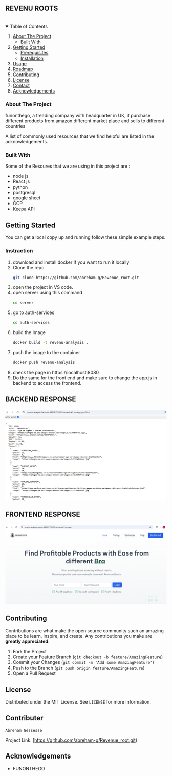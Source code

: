 ## REVENU ROOTS

<br />




<!-- TABLE OF CONTENTS -->
<details open="open">
  <summary>Table of Contents</summary>
  <ol>
    <li>
      <a href="#about-the-project">About The Project</a>
      <ul>
        <li><a href="#built-with">Built With</a></li>
      </ul>
    </li>
    <li>
      <a href="#getting-started">Getting Started</a>
      <ul>
        <li><a href="#prerequisites">Prerequisites</a></li>
        <li><a href="#installation">Installation</a></li>
      </ul>
    </li>
    <li><a href="#usage">Usage</a></li>
    <li><a href="#roadmap">Roadmap</a></li>
    <li><a href="#contributing">Contributing</a></li>
    <li><a href="#license">License</a></li>
    <li><a href="#contact">Contact</a></li>
    <li><a href="#acknowledgements">Acknowledgements</a></li>
  </ol>
</details>

### About The Project

funonthego, a treading company with headquarter in UK, it purchase different products from amazon different market place and sells to different countries 


A list of commonly used resources that we find helpful are listed in the acknowledgements.

### Built With

Some of the Resoures that we are using in this project are :

- node js
- React js
- python
- postgresql
- google sheet
- GCP
- Keepa API


<!-- GETTING STARTED -->
## Getting Started

You can get a local copy up and running follow these simple example steps.

### Instraction

1. download and install docker if you want to run it locally
2. Clone the repo
   ```sh
   git clone https://github.com/abreham-g/Revenue_root.git
   ```
2. open the project in VS code.
3. open server using this command
    ```sh
    cd server
    ```
4. go to auth-services
    ```sh
    cd auth-services
    ```
5. build the Image
    ```sh
    docker build -t revenu-analysis .
    ```
6. push the image to the container
    ```sh
    docker push revenu-analysis
    ```
7. check the page in https://localhost:8080
8. Do the same for the front end and make sure to change the app.js in backend to access the frontend.


<!-- USAGE EXAMPLES -->

## BACKEND RESPONSE

![App Screenshot](./Response/GWS_API.png)

## FRONTEND RESPONSE

![App Screenshot](./Response/UI.png)


<!-- CONTRIBUTING -->
## Contributing

Contributions are what make the open source community such an amazing place to be learn, inspire, and create. Any contributions you make are **greatly appreciated**.

1. Fork the Project
2. Create your Feature Branch (`git checkout -b feature/AmazingFeature`)
3. Commit your Changes (`git commit -m 'Add some AmazingFeature'`)
4. Push to the Branch (`git push origin feature/AmazingFeature`)
5. Open a Pull Request



<!-- LICENSE -->
## License

Distributed under the MIT License. See `LICENSE` for more information.
  
<!-- CONTACT -->
## Contributer
    Abreham Gessesse


Project Link: [https://github.com/abreham-g/Revenue_root.git)

<!-- ACKNOWLEDGEMENTS -->
## Acknowledgements

* FUNONTHEGO
